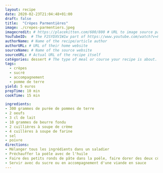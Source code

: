 ```yaml
---
layout: recipe
date: 2020-02-23T21:04:48+01:00
draft: false    
title:  "Crèpes Parmentières"
image: ./crepes-parmentiers.jpeg 
imagecredit: # https://placekitten.com/600/800 # URL to image source page, website, or creator
YouTubeID:  # The F2SYDXV1W1w part of https://www.youtube.com/watch?v=F2SYDXV1W1w
authorName: # Name of the recipe/article author
authorURL: # URL of their home website
sourceName: # Name of the source website
sourceURL: # Actual URL of the recipe itself
catégories: dessert # The type of meal or course your recipe is about. For example: "dinner", "entree", or "dessert".
tags:
  - crèpes 
  - sucré 	
  - accompagnement
  - pomme de terre
yield: 5 euros
prepTime: 10 min
cookTime: 15 min

ingredients:
- 300 grammes de purée de pommes de terre
- 2 oeufs
- 3 cl de lait
- 10 grammes de beurre fondu
- 2 cuillières à soupe de crème
- 4 cuillères à soupe de farine  
- sel 
- poivre 
directions:
- Mélanger tous les ingrédients dans un saladier 
- Préchauffer la poèle avec de l'huile 
- Faire des petits ronds de pâte dans la poèle, faire dorer des deux côtés  
- Servir avec du sucre ou en accompagnement d'une viande en sauce 
---
```

